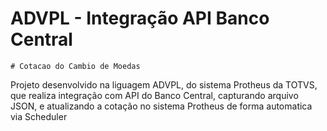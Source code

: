 # ADVPL - Integração API Banco Central
	# Cotacao do Cambio de Moedas 

Projeto desenvolvido na liguagem ADVPL, do sistema Protheus da TOTVS, que realiza integração com API do Banco Central, capturando arquivo JSON, e atualizando a cotação no sistema Protheus de forma automatica via Scheduler
